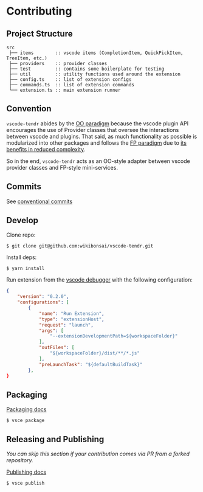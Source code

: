 # Contributing

## Project Structure

```
src
 ├── items        :: vscode items (CompletionItem, QuickPickItem, TreeItem, etc.)
 ├── providers    :: provider classes
 ├── test         :: contains some boilerplate for testing
 ├── util         :: utility functions used around the extension
 ├── config.ts    :: list of extension configs
 ├── commands.ts  :: list of extension commands
 └── extension.ts :: main extension runner
```

## Convention

`vscode-tendr` abides by the [OO paradigm](https://en.wikipedia.org/wiki/Object-oriented_programming) because the vscode plugin API encourages the use of Provider classes that oversee the interactions between vscode and plugins. That said, as much functionality as possible is modularized into other packages and follows the [FP paradigm](https://en.wikipedia.org/wiki/Functional_programming) due to [its benefits in reduced complexity](https://www.youtube.com/watch?v=I845O57ZSy4&t=844s).

So in the end, `vscode-tendr` acts as an OO-style adapter between vscode provider classes and FP-style mini-services.

## Commits

See [conventional commits](https://www.conventionalcommits.org/en/v1.0.0/)

## Develop

Clone repo:

```
$ git clone git@github.com:wikibonsai/vscode-tendr.git
```

Install deps:

```
$ yarn install
```

Run extension from the [vscode debugger](https://code.visualstudio.com/docs/editor/debugging#:~:text=To%20bring%20up%20the%20Run,debugging%20commands%20and%20configuration%20settings.) with the following configuration:

```json
{
	"version": "0.2.0",
	"configurations": [
		{
			"name": "Run Extension",
			"type": "extensionHost",
			"request": "launch",
			"args": [
				"--extensionDevelopmentPath=${workspaceFolder}"
			],
			"outFiles": [
				"${workspaceFolder}/dist/**/*.js"
			],
			"preLaunchTask": "${defaultBuildTask}"
		},
}
```

## Packaging

[Packaging docs](https://code.visualstudio.com/api/working-with-extensions/publishing-extension#packaging-extensions)

```
$ vsce package
```

## Releasing and Publishing

_You can skip this section if your contribution comes via PR from a forked repository._

[Publishing docs](https://code.visualstudio.com/api/working-with-extensions/publishing-extension)

```
$ vsce publish
```
